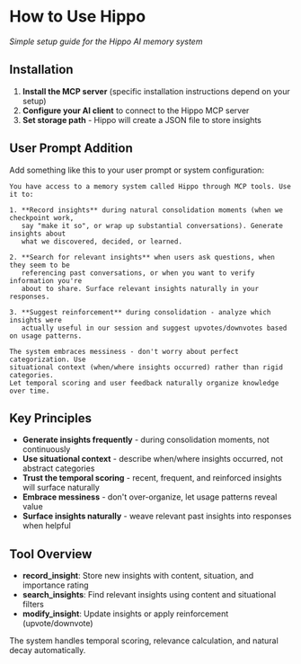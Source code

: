 # How to Use Hippo

*Simple setup guide for the Hippo AI memory system*

## Installation

1. **Install the MCP server** (specific installation instructions depend on your setup)
2. **Configure your AI client** to connect to the Hippo MCP server
3. **Set storage path** - Hippo will create a JSON file to store insights

## User Prompt Addition

Add something like this to your user prompt or system configuration:

```
You have access to a memory system called Hippo through MCP tools. Use it to:

1. **Record insights** during natural consolidation moments (when we checkpoint work, 
   say "make it so", or wrap up substantial conversations). Generate insights about 
   what we discovered, decided, or learned.

2. **Search for relevant insights** when users ask questions, when they seem to be 
   referencing past conversations, or when you want to verify information you're 
   about to share. Surface relevant insights naturally in your responses.

3. **Suggest reinforcement** during consolidation - analyze which insights were 
   actually useful in our session and suggest upvotes/downvotes based on usage patterns.

The system embraces messiness - don't worry about perfect categorization. Use 
situational context (when/where insights occurred) rather than rigid categories. 
Let temporal scoring and user feedback naturally organize knowledge over time.
```

## Key Principles

- **Generate insights frequently** - during consolidation moments, not continuously
- **Use situational context** - describe when/where insights occurred, not abstract categories  
- **Trust the temporal scoring** - recent, frequent, and reinforced insights will surface naturally
- **Embrace messiness** - don't over-organize, let usage patterns reveal value
- **Surface insights naturally** - weave relevant past insights into responses when helpful

## Tool Overview

- **record_insight**: Store new insights with content, situation, and importance rating
- **search_insights**: Find relevant insights using content and situational filters
- **modify_insight**: Update insights or apply reinforcement (upvote/downvote)

The system handles temporal scoring, relevance calculation, and natural decay automatically.
